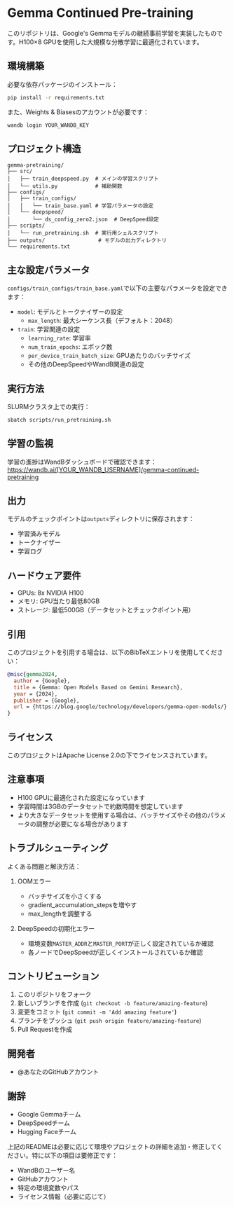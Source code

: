 # Gemma Continued Pre-training

このリポジトリは、Google's Gemmaモデルの継続事前学習を実装したものです。H100×8 GPUを使用した大規模な分散学習に最適化されています。

## 環境構築

必要な依存パッケージのインストール：

```bash
pip install -r requirements.txt
```

また、Weights & Biasesのアカウントが必要です：

```bash
wandb login YOUR_WANDB_KEY
```

## プロジェクト構造

```
gemma-pretraining/
├── src/
│   ├── train_deepspeed.py  # メインの学習スクリプト
│   └── utils.py            # 補助関数
├── configs/
│   ├── train_configs/
│   │   └── train_base.yaml # 学習パラメータの設定
│   └── deepspeed/
│       └── ds_config_zero2.json  # DeepSpeed設定
├── scripts/
│   └── run_pretraining.sh  # 実行用シェルスクリプト
├── outputs/                 # モデルの出力ディレクトリ
└── requirements.txt
```

## 主な設定パラメータ

`configs/train_configs/train_base.yaml`で以下の主要なパラメータを設定できます：

- `model`: モデルとトークナイザーの設定
  - `max_length`: 最大シーケンス長（デフォルト：2048）
- `train`: 学習関連の設定
  - `learning_rate`: 学習率
  - `num_train_epochs`: エポック数
  - `per_device_train_batch_size`: GPUあたりのバッチサイズ
  - その他のDeepSpeedやWandB関連の設定

## 実行方法

SLURMクラスタ上での実行：

```bash
sbatch scripts/run_pretraining.sh
```

## 学習の監視

学習の進捗はWandBダッシュボードで確認できます：
https://wandb.ai/[YOUR_WANDB_USERNAME]/gemma-continued-pretraining

## 出力

モデルのチェックポイントは`outputs`ディレクトリに保存されます：
- 学習済みモデル
- トークナイザー
- 学習ログ

## ハードウェア要件

- GPUs: 8x NVIDIA H100
- メモリ: GPU当たり最低80GB
- ストレージ: 最低500GB（データセットとチェックポイント用）

## 引用

このプロジェクトを引用する場合は、以下のBibTeXエントリを使用してください：

```bibtex
@misc{gemma2024,
  author = {Google},
  title = {Gemma: Open Models Based on Gemini Research},
  year = {2024},
  publisher = {Google},
  url = {https://blog.google/technology/developers/gemma-open-models/}
}
```

## ライセンス

このプロジェクトはApache License 2.0の下でライセンスされています。

## 注意事項

- H100 GPUに最適化された設定になっています
- 学習時間は3GBのデータセットで約数時間を想定しています
- より大きなデータセットを使用する場合は、バッチサイズやその他のパラメータの調整が必要になる場合があります

## トラブルシューティング

よくある問題と解決方法：

1. OOMエラー
   - バッチサイズを小さくする
   - gradient_accumulation_stepsを増やす
   - max_lengthを調整する

2. DeepSpeedの初期化エラー
   - 環境変数`MASTER_ADDR`と`MASTER_PORT`が正しく設定されているか確認
   - 各ノードでDeepSpeedが正しくインストールされているか確認

## コントリビューション

1. このリポジトリをフォーク
2. 新しいブランチを作成 (`git checkout -b feature/amazing-feature`)
3. 変更をコミット (`git commit -m 'Add amazing feature'`)
4. ブランチをプッシュ (`git push origin feature/amazing-feature`)
5. Pull Requestを作成

## 開発者

- @あなたのGitHubアカウント

## 謝辞

- Google Gemmaチーム
- DeepSpeedチーム
- Hugging Faceチーム

上記のREADMEは必要に応じて環境やプロジェクトの詳細を追加・修正してください。特に以下の項目は要修正です：

- WandBのユーザー名
- GitHubアカウント
- 特定の環境変数やパス
- ライセンス情報（必要に応じて）
